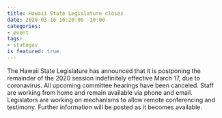 ```yaml
---
title: Hawaii State Legislature closes
date: 2020-03-16 16:20:00 -10:00
categories:
- event
tags:
- stategov
is featured: true
---
```


The Hawaii State Legislature has announced that it is postponing the remainder of the 2020 session indefinitely effective March 17, due to coronavirus. All upcoming committee hearings have been canceled.  Staff are working from home and remain available via phone and email. Legislators are working on mechanisms to allow remote conferencing and testimony. Further information will be posted as it becomes available.  